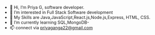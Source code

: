 - 👋 Hi, I’m Priya G, software developer.
- 👀 I’m interested in Full Stack Software development
- 💞️ My Skills are Java,JavaScript,React.js,Node.js,Express, HTML, CSS.
- 🌱 I’m currently learning SQL,MongoDB-  
- 📫 connect via priyaganga22@gmail.com


